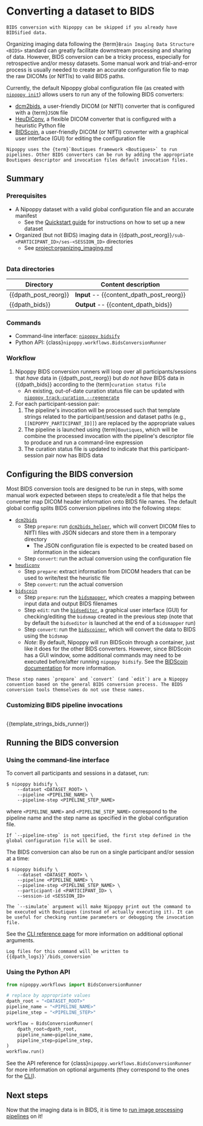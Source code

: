 # Converting a dataset to BIDS

```{tip}
BIDS conversion with Nipoppy can be skipped if you already have BIDSified data.
```

Organizing imaging data following the {term}`Brain Imaging Data Structure <BIDS>` standard can greatly facilitate downstream processing and sharing of data. However, BIDS conversion can be a tricky process, especially for retrospective and/or messy datasets. Some manual work and trial-and-error process is usually needed to create an accurate configuration file to map the raw DICOMs (or NIfTIs) to valid BIDS paths.

Currently, the default Nipoppy global configuration file (as created with [`nipoppy init`](<project:../cli_reference/init.rst>)) allows users to run any of the following BIDS converters:
- [dcm2bids](https://unfmontreal.github.io/Dcm2Bids/latest), a user-friendly DICOM (or NIfTI) converter that is configured with a {term}`JSON` file
- [HeuDiConv](https://heudiconv.readthedocs.io/en/latest/), a flexible DICOM converter that is configured with a heuristic Python file
- [BIDScoin](https://bidscoin.readthedocs.io/en/stable/), a user-friendly DICOM (or NIfTI) converter with a graphical user interface (GUI) for editing the configuration file

```{note}
Nipoppy uses the {term}`Boutiques framework <Boutiques>` to run pipelines. Other BIDS converters can be run by adding the appropriate Boutiques descriptor and invocation files default invocation files.
```

## Summary

### Prerequisites

- A Nipoppy dataset with a valid global configuration file and an accurate manifest
    - See the [Quickstart guide](../quickstart.md) for instructions on how to set up a new dataset
- Organized (but not BIDS) imaging data in {{dpath_post_reorg}}`/sub-<PARTICIPANT_ID>/ses-<SESSION_ID>` directories
    - See <project:organizing_imaging.md>

```{include} ./inserts/apptainer_stub.md
```

### Data directories

| Directory | Content description |
|---|---|
| {{dpath_post_reorg}} | **Input** -- {{content_dpath_post_reorg}} |
| {{dpath_bids}} | **Output** -- {{content_dpath_bids}} |

### Commands

- Command-line interface: [`nipoppy bidsify`](<project:../cli_reference/bidsify.rst>)
- Python API: {class}`nipoppy.workflows.BidsConversionRunner`

### Workflow

1. Nipoppy BIDS conversion runners will loop over all participants/sessions that *have* data in {{dpath_post_reorg}} but *do not have* BIDS data in {{dpath_bids}} according to the {term}`curation status file`
    - An existing, out-of-date curation status file can be updated with [`nipoppy track-curation --regenerate`](../cli_reference/curation_status.rst)
2. For each participant-session pair:
    1. The pipeline's invocation will be processed such that template strings related to the participant/session and dataset paths (e.g., `[[NIPOPPY_PARTICIPANT_ID]]`) are replaced by the appropriate values
    2. The pipeline is launched using {term}`Boutiques`, which will be combine the processed invocation with the pipeline's descriptor file to produce and run a command-line expression
    3. The curation status file is updated to indicate that this participant-session pair now has BIDS data

## Configuring the BIDS conversion

Most BIDS conversion tools are designed to be run in steps, with some manual work expected between steps to create/edit a file that helps the converter map DICOM header information onto BIDS file names. The default global config splits BIDS conversion pipelines into the following steps:
- [`dcm2bids`](https://unfmontreal.github.io/Dcm2Bids/latest)
    - Step `prepare`: run [`dcm2bids_helper`](https://unfmontreal.github.io/Dcm2Bids/3.1.1/tutorial/first-steps/#dcm2bids_helper-command), which will convert DICOM files to NIfTI files with JSON sidecars and store them in a temporary directory
        - The JSON configuration file is expected to be created based on information in the sidecars
    - Step `convert`: run the actual conversion using the configuration file
- [`heudiconv`](https://heudiconv.readthedocs.io/en/latest/)
    - Step `prepare`: extract information from DICOM headers that can be used to write/test the heuristic file
    - Step `convert`: run the actual conversion
- [`bidscoin`](https://bidscoin.readthedocs.io/en/stable/)
    - Step `prepare`: run the [`bidsmapper`](https://bidscoin.readthedocs.io/en/stable/workflow.html#step-1a-running-the-bidsmapper), which creates a mapping between input data and output BIDS filenames
    - Step `edit`: run the [`bidseditor`](https://bidscoin.readthedocs.io/en/stable/workflow.html#step-1b-running-the-bidseditor), a graphical user interface (GUI) for checking/editing the `bidsmap` created in the previous step (note that by default the `bidseditor` is launched at the end of a `bidsmapper` run)
    - Step `convert`: run the [`bidscoiner`](https://bidscoin.readthedocs.io/en/stable/workflow.html#step-2-running-the-bidscoiner), which will convert the data to BIDS using the `bidsmap`
    - *Note*: By default, Nipoppy will run BIDScoin through a container, just like it does for the other BIDS converters. However, since BIDScoin has a GUI window, some additional commands may need to be executed before/after running `nipoppy bidsify`. See the [BIDScoin documentation](https://bidscoin.readthedocs.io/en/stable/installation.html#run-bidscoin-tools-in-the-container) for more information.

```{note}
These step names `prepare` and `convert` (and `edit`) are a Nipoppy convention based on the general BIDS conversion process. The BIDS conversion tools themselves do not use these names.
```

### Customizing BIDS pipeline invocations

```{include} ./inserts/boutiques_stub.md
```

{{template_strings_bids_runner}}

## Running the BIDS conversion

### Using the command-line interface

To convert all participants and sessions in a dataset, run:
```console
$ nipoppy bidsify \
    --dataset <DATASET_ROOT> \
    --pipeline <PIPELINE_NAME> \
    --pipeline-step <PIPELINE_STEP_NAME>
```
where `<PIPELINE_NAME>` and `<PIPELINE_STEP_NAME>` correspond to the pipeline name and the step name as specified in the global configuration file.

```{note}
If `--pipeline-step` is not specified, the first step defined in the global configuration file will be used.
```

The BIDS conversion can also be run on a single participant and/or session at a time:
```console
$ nipoppy bidsify \
    --dataset <DATASET_ROOT> \
    --pipeline <PIPELINE_NAME> \
    --pipeline-step <PIPELINE_STEP_NAME> \
    --participant-id <PARTICIPANT_ID> \
    --session-id <SESSION_ID>
```

```{hint}
The `--simulate` argument will make Nipoppy print out the command to be executed with Boutiques (instead of actually executing it). It can be useful for checking runtime parameters or debugging the invocation file.
```

See the [CLI reference page](<project:../cli_reference/bidsify.rst>) for more information on additional optional arguments.

```{note}
Log files for this command will be written to {{dpath_logs}}`/bids_conversion`
```

### Using the Python API

```python
from nipoppy.workflows import BidsConversionRunner

# replace by appropriate values
dpath_root = "<DATASET_ROOT>"
pipeline_name = "<PIPELINE_NAME>"
pipeline_step = "<PIPELINE_STEP>"

workflow = BidsConversionRunner(
    dpath_root=dpath_root,
    pipeline_name=pipeline_name,
    pipeline_step=pipeline_step,
)
workflow.run()
```

See the API reference for {class}`nipoppy.workflows.BidsConversionRunner` for more information on optional arguments (they correspond to the ones for the [CLI](<project:../cli_reference/reorg.rst>)).

## Next steps

Now that the imaging data is in BIDS, it is time to [run image processing pipelines](processing.md) on it!
